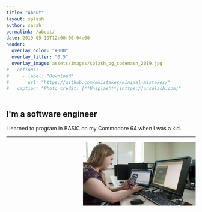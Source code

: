 ```yaml
---
title: "About"
layout: splash
author: sarah
permalink: /about/
date: 2019-05-19T12:00:00-04:00
header:
  overlay_color: "#000"
  overlay_filter: "0.5"
  overlay_image: assets/images/splash_bg_codemash_2019.jpg
#   actions:
#     - label: "Download"
#       url: "https://github.com/mmistakes/minimal-mistakes/"
#   caption: "Photo credit: [**Unsplash**](https://unsplash.com)"
---
```


## I'm a software engineer

I learned to program in BASIC on my Commodore 64 when I was a kid. 









<hr />

<img src="/assets/images/sarah-mobile-app-umkc.jpg" style="float: right;" alt="Sarah working on a mobile app" />

<!-- 
## My Short Bio
(41 words)

Sarah is a polyglot software engineer, international public speaker, teacher and mentor, and hardware and robot 
tinkerer in Pittsburgh, PA. She has always loved programming and technology for as long as she can remember. She lives 
up to her Twitter username.

## My Medium Bio 
(98 words)

Sarah Withee is a polyglot software engineer, public speaker, teacher and mentor, and hardware and robot tinkerer 
located in Pittsburgh, PA. She has a passion for technology and has ever since she wrote her first computer programs 
in elementary school. She captivates audiences with both popular and powerful technical and anecdotal talks. She gives 
workshops to teach programming and hardware building to women in tech, as well as to students of all ages. She's 
mentored middle and high school robotics teams to world championships. She's even co-organized six conferences and is 
the Director of Programming for Abstractions conference. 


## My Long Bio
(196 words)

Sarah Withee is a polyglot software engineer, public speaker, teacher and mentor, and hardware and robot tinkerer 
located in Pittsburgh, PA. She is also the Director of Programming for Abstractions Conference. She has a passion for 
technology, and has ever since she wrote her first computer programs in elementary school.

Sarah has given incredibly popular conference technical talks (including the only encore she’s ever heard of) as well 
as powerful talks capable of making people laugh and cry at the same time. She’s given workshops to teach programming 
and hardware building to women in tech, as well as to students of all ages. She’s mentored middle and high school 
robotics teams to world championships. She’s even helped organize six conferences, been on a Google Year in Search 
video, and started the viral hashtag #SpeakerConfessions.

She passionately tries to connect with people and communities, both online and offline, and encourage and support new 
people going in tech. She even started a podcast to try to help boost underrepresented groups in tech.

Sarah would love to connect with you too! Say hello over on Twitter, LinkedIn, her blog, or you can contact her 
directly on the Contact page.
-->